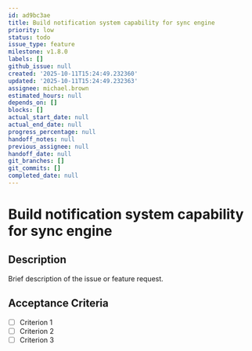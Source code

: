 ```yaml
---
id: ad9bc3ae
title: Build notification system capability for sync engine
priority: low
status: todo
issue_type: feature
milestone: v1.8.0
labels: []
github_issue: null
created: '2025-10-11T15:24:49.232360'
updated: '2025-10-11T15:24:49.232363'
assignee: michael.brown
estimated_hours: null
depends_on: []
blocks: []
actual_start_date: null
actual_end_date: null
progress_percentage: null
handoff_notes: null
previous_assignee: null
handoff_date: null
git_branches: []
git_commits: []
completed_date: null
---
```


# Build notification system capability for sync engine

## Description

Brief description of the issue or feature request.

## Acceptance Criteria

- [ ] Criterion 1
- [ ] Criterion 2
- [ ] Criterion 3